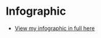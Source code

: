# Infographic

- [View my infographic in full here](https://loosecookie.github.io/infographic/infograph2.pdf)
